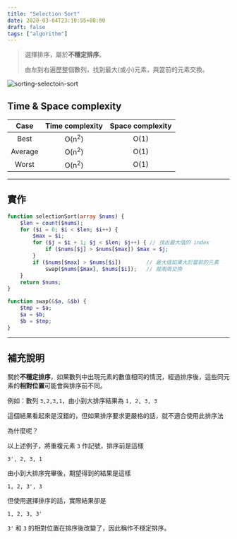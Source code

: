 ```yaml
---
title: "Selection Sort"
date: 2020-03-04T23:10:55+08:00
draft: false
tags: ["algorithm"]
---
```


> 選擇排序，屬於**不穩定排序**。
>
> 由左到右遍歷整個數列，找到最大(或小)元素，與當前的元素交換。



![sorting-selectoin-sort](https://picbed.stdcdn.com/2021/09/0a6d643aeee78b785b8c7b60b8bc9b51.gif)

## Time & Space complexity

|  Case   | Time complexity  | Space complexity |
| :-----: | :--------------: | :--------------: |
|  Best   | O(n<sup>2</sup>) |       O(1)       |
| Average | O(n<sup>2</sup>) |       O(1)       |
|  Worst  | O(n<sup>2</sup>) |       O(1)       |



---

## 實作

```php
function selectionSort(array $nums) {
    $len = count($nums);
    for ($i = 0; $i < $len; $i++) {
        $max = $i;
        for ($j = $i + 1; $j < $len; $j++) { // 找出最大值的 index
            if ($nums[$j] > $nums[$max]) $max = $j;
        }
        if ($nums[$max] > $nums[$i])		// 最大值如果大於當前的元素
            swap($nums[$max], $nums[$i]);	// 就兩兩交換
    }
    return $nums;
}

function swap(&$a, &$b) {
    $tmp = $a;
    $a = $b;
    $b = $tmp;
}
```

---

## 補充說明

關於**不穩定排序**，如果數列中出現元素的數值相同的情況，經過排序後，這些同元素的**相對位置**可能會與排序前不同。

例如：數列  `3,2,3,1`，由小到大排序結果為 `1, 2, 3, 3`

這個結果看起來是沒錯的，但如果排序要求更嚴格的話，就不適合使用此排序法

為什麼呢？

以上述例子，將重複元素 `3` 作記號，排序前是這樣

`3', 2, 3, 1`

由小到大排序完畢後，期望得到的結果是這樣

 `1, 2, 3', 3`

但使用選擇排序的話，實際結果卻是

 `1, 2, 3, 3'`

`3'` 和 `3` 的相對位置在排序後改變了，因此稱作不穩定排序。